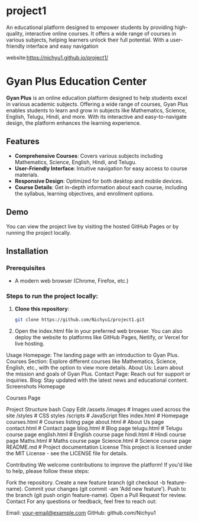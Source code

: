 # project1
An educational platform designed to empower students by providing high-quality, interactive online courses. It offers a wide range of courses in various subjects, helping learners unlock their full potential. With a user-friendly interface and easy navigation

website:https://nichyu1.github.io/project1/
# Gyan Plus Education Center

**Gyan Plus** is an online education platform designed to help students excel in various academic subjects. Offering a wide range of courses, Gyan Plus enables students to learn and grow in subjects like Mathematics, Science, English, Telugu, Hindi, and more. With its interactive and easy-to-navigate design, the platform enhances the learning experience.

## Features

- **Comprehensive Courses**: Covers various subjects including Mathematics, Science, English, Hindi, and Telugu.
- **User-Friendly Interface**: Intuitive navigation for easy access to course materials.
- **Responsive Design**: Optimized for both desktop and mobile devices.
- **Course Details**: Get in-depth information about each course, including the syllabus, learning objectives, and enrollment options.

## Demo

You can view the project live by visiting the hosted GitHub Pages or by running the project locally.

## Installation

### Prerequisites
- A modern web browser (Chrome, Firefox, etc.)

### Steps to run the project locally:
1. **Clone this repository**:
   ```bash
   git clone https://github.com/Nichyu1/project1.git
2. Open the index.html file in your preferred web browser.
   You can also deploy the website to platforms like GitHub Pages, Netlify, or Vercel for live hosting.

Usage
Homepage: The landing page with an introduction to Gyan Plus.
Courses Section: Explore different courses like Mathematics, Science, English, etc., with the option to view more details.
About Us: Learn about the mission and goals of Gyan Plus.
Contact Page: Reach out for support or inquiries.
Blog: Stay updated with the latest news and educational content.
Screenshots
Homepage

Courses Page

Project Structure
bash
Copy
Edit
/assets
  /images       # Images used across the site
  /styles       # CSS styles
/scripts         # JavaScript files
index.html      # Homepage
courses.html     # Courses listing page
about.html       # About Us page
contact.html     # Contact page
blog.html        # Blog page
telugu.html      # Telugu course page
english.html     # English course page
hindi.html       # Hindi course page
Maths.html       # Maths course page
Science.html     # Science course page
README.md        # Project documentation
License
This project is licensed under the MIT License - see the LICENSE file for details.

Contributing
We welcome contributions to improve the platform! If you'd like to help, please follow these steps:

Fork the repository.
Create a new feature branch (git checkout -b feature-name).
Commit your changes (git commit -am 'Add new feature').
Push to the branch (git push origin feature-name).
Open a Pull Request for review.
Contact
For any questions or feedback, feel free to reach out:

Email: your-email@example.com
GitHub: github.com/Nichyu1

